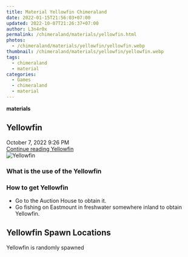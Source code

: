 ```yaml
---
title: Material Yellowfin Chimeraland
date: 2022-01-15T21:56:03+07:00
updated: 2022-10-07T21:26:37+07:00
author: L3n4r0x
permalink: /chimeraland/materials/yellowfin.html
photos:
  - /chimeraland/materials/yellowfin/yellowfin.webp
thumbnail: /chimeraland/materials/yellowfin/yellowfin.webp
tags:
  - chimeraland
  - material
categories:
  - Games
  - chimeraland
  - material
---
```


<link
  rel="stylesheet"
  href="https://rawcdn.githack.com/dimaslanjaka/Web-Manajemen/870a349/css/bootstrap-5-3-0-alpha3-wrapper.css"
/>
<section id="bootstrap-wrapper">
  <div data-bs-theme="dark">
    <div
      class="row g-0 border rounded overflow-hidden flex-md-row mb-4 shadow-sm position-relative bg-dark text-light"
    >
      <div class="col p-4 d-flex flex-column position-static">
        <strong class="d-inline-block mb-2 text-success">materials</strong>
        <h2 class="mb-0">Yellowfin</h2>
        <div class="mb-1 text-muted">October 7, 2022 9:26 PM</div>
        <a
          href="/chimeraland/materials/yellowfin.html"
          class="stretched-link d-none text-primary"
          >Continue reading Yellowfin</a
        >
      </div>
      <div class="col-auto d-none d-md-block d-lg-block">
        <img
          src="https://www.webmanajemen.com/chimeraland/materials/yellowfin/yellowfin.webp"
          alt="Yellowfin"
        />
      </div>
    </div>
    <div class="row">
      <div class="col-lg-6 col-12 mb-2">
        <div class="card">
          <div class="card-body">
            <h3 class="card-title">What is the use of the Yellowfin</h3>
            <div class="card-text"><ul></ul></div>
          </div>
        </div>
      </div>
      <div class="col-lg-6 col-12 mb-2">
        <div class="card">
          <div class="card-body">
            <h3 class="card-title">How to get Yellowfin</h3>
            <div class="card-text">
              <ul>
                <li>Go to the Auction House to obtain it.</li>
                <li>
                  Go fishing on Eastmount in freshwater somewhere inland to
                  obtain Yellowfin.
                </li>
              </ul>
            </div>
          </div>
        </div>
      </div>
      <div class="col-12 mb-2">
        <h2>Yellowfin Spawn Locations</h2>
        <p>Yellowfin is randomly spawned</p>
      </div>
    </div>
  </div>
</section>